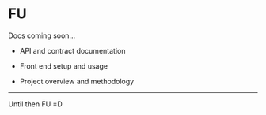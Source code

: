 # FU
Docs coming soon...

* API and contract documentation

* Front end setup and usage

* Project overview and methodology

***

Until then FU =D
